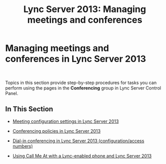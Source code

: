 ﻿---
title: 'Lync Server 2013: Managing meetings and conferences'
TOCTitle: Managing meetings and conferences
ms:assetid: 8d292e37-bf86-4762-8c28-ff6402505215
ms:mtpsurl: https://technet.microsoft.com/en-us/library/Gg182548(v=OCS.15)
ms:contentKeyID: 48184755
ms.date: 07/23/2014
mtps_version: v=OCS.15
---

# Managing meetings and conferences in Lync Server 2013

 


Topics in this section provide step-by-step procedures for tasks you can perform using the pages in the **Conferencing** group in Lync Server Control Panel.

## In This Section

  - [Meeting configuration settings in Lync Server 2013](lync-server-2013-meeting-configuration-settings.md)

  - [Conferencing policies in Lync Server 2013](lync-server-2013-conferencing-policies.md)

  - [Dial-in conferencing in Lync Server 2013 (configuration/access numbers)](lync-server-2013-dial-in-conferencing-configuration-access-numbers.md)

  - [Using Call Me At with a Lync-enabled phone and Lync Server 2013](lync-server-2013-using-call-me-at-with-a-lync-enabled-phone.md)

